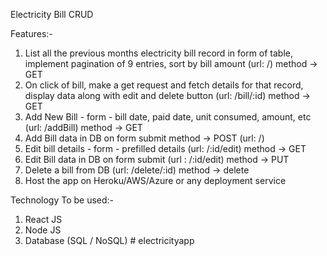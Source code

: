 Electricity Bill CRUD

Features:-

1. List all the previous months electricity bill record in form of table, implement pagination of 9 entries, sort by bill amount (url: /) method -> GET
2. On click of bill, make a get request and fetch details for that record, display data along with edit and delete button (url: /bill/:id) method -> GET
3. Add New Bill - form - bill date, paid date, unit consumed, amount, etc (url: /addBill) method -> GET
4. Add Bill data in DB on form submit method -> POST (url: /)
5. Edit bill details - form - prefilled details (url: /:id/edit) method -> GET
6. Edit Bill data in DB on form submit (url : /:id/edit) method -> PUT
7. Delete a bill from DB (url: /delete/:id) method -> delete
8. Host the app on Heroku/AWS/Azure or any deployment service

Technology To be used:-

1. React JS
2. Node JS
3. Database (SQL / NoSQL)
#   e l e c t r i c i t y a p p  
 